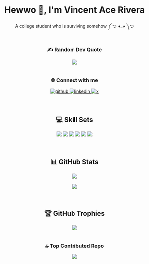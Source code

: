 <h1 align="center">Hewwo 👋, I'm Vincent Ace Rivera</h1>

<p align="center">
A college student who is surviving somehow ༼ つ ◕_◕ ༽つ
<br/><br/>

<h3 align="center">✍️ Random Dev Quote</h3>
<div align="center"><img src="https://quotes-github-readme.vercel.app/api?type=horizontal&theme=tokyonight" align="center" /></div>  
<br/>


<h3 align="center">🌐 Connect with me</h3>
<div align="center">
  <a href="https://github.com/ShinAquila" target="_blank">
  <img src=https://img.shields.io/badge/github-%2324292e.svg?&style=for-the-badge&logo=github&logoColor=white alt=github style="margin-bottom: 5px;" />
  </a>
  
  <a href="https://linkedin.com/in/vincent-ace-rivera-b97092255" target="_blank">
  <img src=https://img.shields.io/badge/linkedin-%231E77B5.svg?&style=for-the-badge&logo=linkedin&logoColor=white alt=linkedin style="margin-bottom: 5px;" />
  </a>  

  <a href="https://twitter.com/shin_aquilaaaa" target="_blank">
  <img src=https://img.shields.io/badge/x-%2300000f.svg?&style=for-the-badge&logo=x&logoColor=white alt=x style="margin-bottom: 5px;" />
  </a>
</div>
<br/><br/>

<h2 align="center">💻 Skill Sets</h2>
<div align="center">
  <img src="https://img.shields.io/badge/java-%23ED8B00.svg?style=for-the-badge&logo=openjdk&logoColor=white" />
  <img src="https://img.shields.io/badge/html5-%23E34F26.svg?style=for-the-badge&logo=html5&logoColor=white" />
  <img src="https://img.shields.io/badge/php-%23777BB4.svg?style=for-the-badge&logo=php&logoColor=white" />
  <img src="https://img.shields.io/badge/mysql-%2300000f.svg?style=for-the-badge&logo=mysql&logoColor=white" />
  <img src="https://img.shields.io/badge/css3-%231572B6.svg?style=for-the-badge&logo=css3&logoColor=white" />
  <img src="https://img.shields.io/badge/Android-%49be25.svg?style=for-the-badge&logo=android&logoColor=white" />
</div> <br/><br/>

<h2 align="center">📊 GitHub Stats</h2>
<div align="center"><img src="https://github-readme-stats.vercel.app/api?username=ShinAquila&show_icons=true&count_private=true&hide_border=true](https://github-readme-stats.vercel.app/api?username=ShinAquila&theme=tokyonight&hide_border=true&include_all_commits=true&count_private=false" align="center" /></div>  
<br/>

<div align="center"><img src="https://github-readme-stats.vercel.app/api/top-langs/?username=ShinAquila&theme=tokyonight&hide_border=true&include_all_commits=true&count_private=false&layout=compact" align="center" /></div>  
<br/> <br/>

<h2 align="center">🏆 GitHub Trophies</h2>
<div align="center"><img src="https://github-profile-trophy.vercel.app/?username=ShinAquila&theme=tokyonight&no-frame=false&no-bg=true&margin-w=4" align="center" /></div>  
<br/>

<h3 align="center">🔝 Top Contributed Repo</h3>
<div align="center"><img src="https://github-contributor-stats.vercel.app/api?username=ShinAquila&limit=5&theme=tokyonight&combine_all_yearly_contributions=true" align="center" /></div>  
<br/>

</p>



<!-- Proudly created with GPRM ( https://gprm.itsvg.in ) -->

